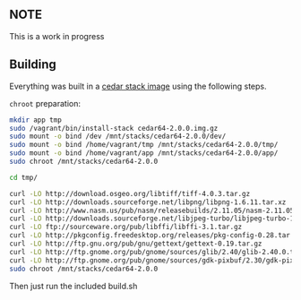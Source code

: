 ## NOTE
This is a work in progress

## Building

Everything was built in a [cedar stack
image](https://github.com/heroku/stack-images) using the following steps.

`chroot` preparation:

```bash
mkdir app tmp
sudo /vagrant/bin/install-stack cedar64-2.0.0.img.gz
sudo mount -o bind /dev /mnt/stacks/cedar64-2.0.0/dev/
sudo mount -o bind /home/vagrant/tmp /mnt/stacks/cedar64-2.0.0/tmp/
sudo mount -o bind /home/vagrant/app /mnt/stacks/cedar64-2.0.0/app/
sudo chroot /mnt/stacks/cedar64-2.0.0
```

```bash
cd tmp/

curl -LO http://download.osgeo.org/libtiff/tiff-4.0.3.tar.gz
curl -LO http://downloads.sourceforge.net/libpng/libpng-1.6.11.tar.xz
curl -LO http://www.nasm.us/pub/nasm/releasebuilds/2.11.05/nasm-2.11.05.tar.xz
curl -LO http://downloads.sourceforge.net/libjpeg-turbo/libjpeg-turbo-1.3.1.tar.gz
curl -LO ftp://sourceware.org/pub/libffi/libffi-3.1.tar.gz
curl -LO http://pkgconfig.freedesktop.org/releases/pkg-config-0.28.tar.gz
curl -LO http://ftp.gnu.org/pub/gnu/gettext/gettext-0.19.tar.gz
curl -LO http://ftp.gnome.org/pub/gnome/sources/glib/2.40/glib-2.40.0.tar.xz
curl -LO http://ftp.gnome.org/pub/gnome/sources/gdk-pixbuf/2.30/gdk-pixbuf-2.30.8.tar.xz
sudo chroot /mnt/stacks/cedar64-2.0.0
```

Then just run the included build.sh

